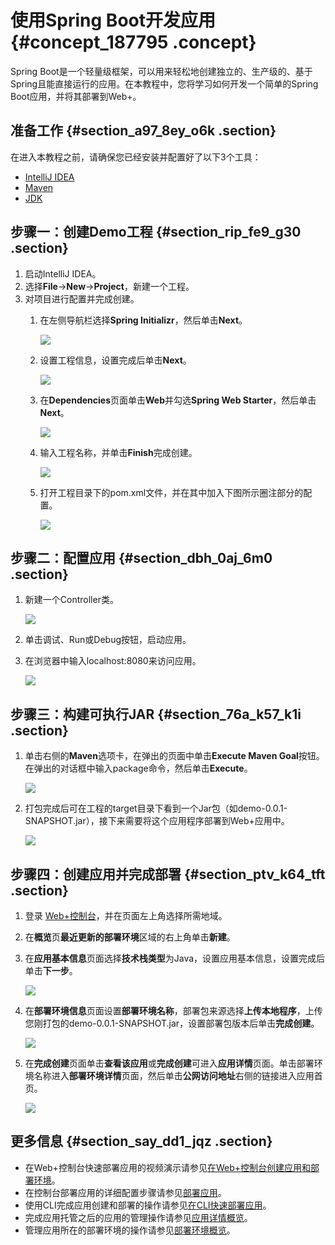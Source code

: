# 使用Spring Boot开发应用 {#concept_187795 .concept}

Spring Boot是一个轻量级框架，可以用来轻松地创建独立的、生产级的、基于Spring且能直接运行的应用。在本教程中，您将学习如何开发一个简单的Spring Boot应用，并将其部署到Web+。

## 准备工作 {#section_a97_8ey_o6k .section}

在进入本教程之前，请确保您已经安装并配置好了以下3个工具：

-   [IntelliJ IDEA](https://www.jetbrains.com/idea/)
-   [Maven](https://maven.apache.org/)
-   [JDK](https://www.oracle.com/technetwork/java/javase/downloads/index.html)

## 步骤一：创建Demo工程 {#section_rip_fe9_g30 .section}

1.  启动IntelliJ IDEA。
2.  选择**File**-\>**New**-\>**Project**，新建一个工程。
3.  对项目进行配置并完成创建。
    1.  在左侧导航栏选择**Spring Initializr**，然后单击**Next**。

        ![](http://static-aliyun-doc.oss-cn-hangzhou.aliyuncs.com/assets/img/163218/156699201854605_zh-CN.png)

    2.  设置工程信息，设置完成后单击**Next**。

        ![](http://static-aliyun-doc.oss-cn-hangzhou.aliyuncs.com/assets/img/161338/156699201955209_zh-CN.png)

    3.  在**Dependencies**页面单击**Web**并勾选**Spring Web Starter**，然后单击**Next**。

        ![](http://static-aliyun-doc.oss-cn-hangzhou.aliyuncs.com/assets/img/163218/156699201955107_zh-CN.png)

    4.  输入工程名称，并单击**Finish**完成创建。

        ![](http://static-aliyun-doc.oss-cn-hangzhou.aliyuncs.com/assets/img/163218/156699201955109_zh-CN.png)

    5.  打开工程目录下的pom.xml文件，并在其中加入下图所示圈注部分的配置。

        ![](http://static-aliyun-doc.oss-cn-hangzhou.aliyuncs.com/assets/img/161338/156699201955215_zh-CN.png)


## 步骤二：配置应用 {#section_dbh_0aj_6m0 .section}

1.  新建一个Controller类。

    ![](http://static-aliyun-doc.oss-cn-hangzhou.aliyuncs.com/assets/img/161338/156699201955220_zh-CN.png)

2.  单击调试、Run或Debug按钮，启动应用。
3.  在浏览器中输入localhost:8080来访问应用。

    ![](http://static-aliyun-doc.oss-cn-hangzhou.aliyuncs.com/assets/img/161338/156699202055221_zh-CN.png)


## 步骤三：构建可执行JAR {#section_76a_k57_k1i .section}

1.  单击右侧的**Maven**选项卡，在弹出的页面中单击**Execute Maven Goal**按钮。在弹出的对话框中输入package命令，然后单击**Execute**。

    ![](http://static-aliyun-doc.oss-cn-hangzhou.aliyuncs.com/assets/img/161338/156699202055271_zh-CN.png)

2.  打包完成后可在工程的target目录下看到一个Jar包（如demo-0.0.1-SNAPSHOT.jar），接下来需要将这个应用程序部署到Web+应用中。

    ![](http://static-aliyun-doc.oss-cn-hangzhou.aliyuncs.com/assets/img/161338/156699202055274_zh-CN.png)


## 步骤四：创建应用并完成部署 {#section_ptv_k64_tft .section}

1.  登录 [Web+控制台](https://webplus.console.aliyun.com)，并在页面左上角选择所需地域。
2.  在**概览**页**最近更新的部署环境**区域的右上角单击**新建**。
3.  在**应用基本信息**页面选择**技术栈类型**为Java，设置应用基本信息，设置完成后单击**下一步**。

    ![](http://static-aliyun-doc.oss-cn-hangzhou.aliyuncs.com/assets/img/161338/156699202058298_zh-CN.png)

4.  在**部署环境信息**页面设置**部署环境名称**，部署包来源选择**上传本地程序**，上传您刚打包的demo-0.0.1-SNAPSHOT.jar，设置部署包版本后单击**完成创建**。

    ![](http://static-aliyun-doc.oss-cn-hangzhou.aliyuncs.com/assets/img/161338/156699202058299_zh-CN.png)

5.  在**完成创建**页面单击**查看该应用**或**完成创建**可进入**应用详情**页面。单击部署环境名称进入**部署环境详情**页面，然后单击**公网访问地址**右侧的链接进入应用首页。

    ![](http://static-aliyun-doc.oss-cn-hangzhou.aliyuncs.com/assets/img/161338/156699202058300_zh-CN.png)


## 更多信息 {#section_say_dd1_jqz .section}

-   在Web+控制台快速部署应用的视频演示请参见[在Web+控制台创建应用和部署环境](../DNWEBX19101931/ZH-CN_TP_519470_V3.dita)。
-   在控制台部署应用的详细配置步骤请参见[部署应用](../DNICMS19100635/ZH-CN_TP_159334_V1.dita)。
-   使用CLI完成应用创建和部署的操作请参见[在CLI快速部署应用](ZH-CN_TP_221972_V2.dita)。
-   完成应用托管之后的应用的管理操作请参见[应用详情概览](../DNICMS19100635/ZH-CN_TP_163214_V1.dita)。
-   管理应用所在的部署环境的操作请参见[部署环境概览](../DNICMS19100636/ZH-CN_TP_163212_V1.dita)。

